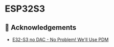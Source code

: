 # ESP32S3


## :raised_hands: Acknowledgements
- [E32-S3 no DAC - No Problem! We'll Use PDM](https://www.atomic14.com/2024/01/05/esp32-s3-no-pins.html#:~:text=So%2C%20there's%20no%20DAC%20on,and%20use%20an%20analog%20amplifier.)


